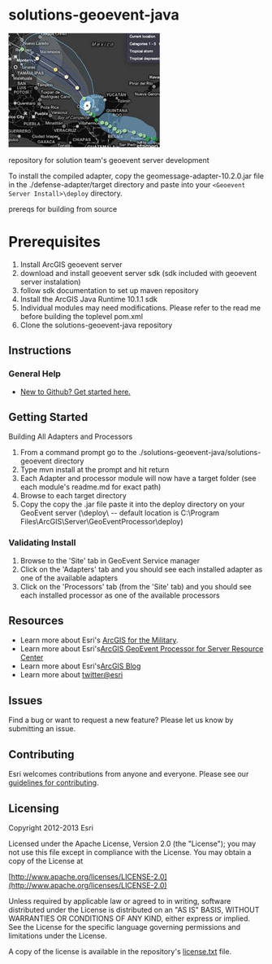 solutions-geoevent-java 
====================

![Image of geomessage-adapter](Images.JPG "solutions-geoevent-java")

repository for solution team's geoevent server development

To install the compiled adapter, copy the geomessage-adapter-10.2.0.jar file in the ./defense-adapter/target directory and paste into your ``<Geoevent Server Install>\deploy`` directory.

prereqs for building from source



# Prerequisites
1. Install ArcGIS geoevent server
2. download and install geoevent server sdk (sdk included with geoevent server instalation)
3. follow sdk documentation to set up maven repository
4. Install the ArcGIS Java Runtime 10.1.1 sdk
5. Individual modules may need modifications.  Please refer to the read me before building the toplevel pom.xml
6. Clone the solutions-geoevent-java repository


## Instructions

### General Help

* [New to Github? Get started here.](http://htmlpreview.github.com/?https://github.com/Esri/esri.github.com/blob/master/help/esri-getting-to-know-github.html)

## Getting Started


Building All Adapters and Processors
 
1. From a command prompt go to the ./solutions-geoevent-java/solutions-geoevent directory
2. Type mvn install at the prompt and hit return
3. Each Adapter and processor module will now have a target folder (see each module's readme.md for exact path)
3. Browse to each target directory 
4. Copy the copy the .jar file paste it into the deploy directory on your GeoEvent server (<GeoEventServer install location>\deploy\ -- default location is C:\Program Files\ArcGIS\Server\GeoEventProcessor\deploy)
 
### Validating Install
 
1. Browse to the 'Site' tab in GeoEvent Service manager
2. Click on the 'Adapters' tab and you should see each installed adapter as one of the available adapters
3. Click on the 'Processors' tab (from the 'Site' tab) and you should see each installed processor as one of the available processors

## Resources

* Learn more about Esri's [ArcGIS for the Military](http://solutions.arcgis.com/military/).
* Learn more about Esri's[ArcGIS GeoEvent Processor for Server Resource Center](http://pro.arcgis.com/share/geoevent-processor/)
* Learn more about Esri's[ArcGIS Blog](http://blogs.esri.com/esri/arcgis/)
* Learn more about [twitter@esri](http://twitter.com/esri)

## Issues

Find a bug or want to request a new feature?  Please let us know by submitting an issue.

## Contributing

Esri welcomes contributions from anyone and everyone. Please see our [guidelines for contributing](https://github.com/esri/contributing).

## Licensing

Copyright 2012-2013 Esri

Licensed under the Apache License, Version 2.0 (the "License");
you may not use this file except in compliance with the License.
You may obtain a copy of the License at

   [http://www.apache.org/licenses/LICENSE-2.0](http://www.apache.org/licenses/LICENSE-2.0)

Unless required by applicable law or agreed to in writing, software
distributed under the License is distributed on an "AS IS" BASIS,
WITHOUT WARRANTIES OR CONDITIONS OF ANY KIND, either express or implied.
See the License for the specific language governing permissions and
limitations under the License.

A copy of the license is available in the repository's
[license.txt](license.txt) file.
